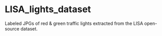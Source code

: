 # LISA_lights_dataset
Labeled JPGs of red &amp; green traffic lights extracted from the LISA open-source dataset.

